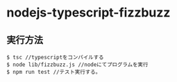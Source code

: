 # nodejs-typescript-fizzbuzz

## 実行方法

```
$ tsc //typescriptをコンパイルする
$ node lib/fizzbuzz.js //nodeにてプログラムを実行
$ npm run test //テスト実行する。
```
